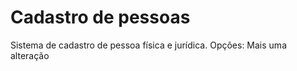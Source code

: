 # Cadastro de pessoas
 Sistema de cadastro de pessoa física e jurídica.
 Opções:
 Mais uma alteração
 

